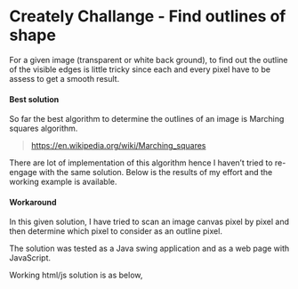 # Creately Challange - Find outlines of shape
For a given image (transparent or white back ground), to find out the outline of the visible edges is little tricky since each and every pixel have to be assess to get a smooth result.

#### Best solution
So far the best algorithm to determine the outlines of an image is Marching squares algorithm.
>https://en.wikipedia.org/wiki/Marching_squares

There are lot of implementation of this algorithm hence I haven’t tried to re-engage with the same solution. Below is the results of my effort and the working example is available.

#### Workaround 
In this given solution, I have tried to scan an image canvas pixel by pixel and then determine which pixel to consider as an outline pixel.

The solution was tested as a Java swing application and as a web page with JavaScript.

Working html/js solution is as below,



 






